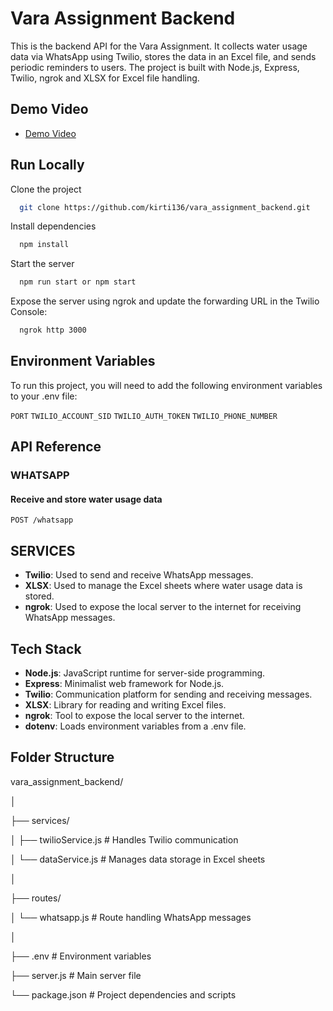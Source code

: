 
# Vara Assignment Backend

This is the backend API for the Vara Assignment. It collects water usage data via WhatsApp using Twilio, stores the data in an Excel file, and sends periodic reminders to users. The project is built with Node.js, Express, Twilio, ngrok and XLSX for Excel file handling.

## Demo Video 

 - [Demo Video](https://drive.google.com/file/d/1H0nnJiNiWfXqdH7soxwjDUf1q2SS9Nyz/view?usp=drive_link)

## Run Locally

Clone the project

```bash
  git clone https://github.com/kirti136/vara_assignment_backend.git
```

Install dependencies

```bash
  npm install
```

Start the server

```bash
  npm run start or npm start
```

Expose the server using ngrok and update the forwarding URL in the Twilio Console:
```bash
  ngrok http 3000
```

## Environment Variables

To run this project, you will need to add the following environment variables to your .env file:

`PORT`
`TWILIO_ACCOUNT_SID`
`TWILIO_AUTH_TOKEN`
`TWILIO_PHONE_NUMBER`


## API Reference

### WHATSAPP
#### Receive and store water usage data
```http
POST /whatsapp
```

## SERVICES

- **Twilio**: Used to send and receive WhatsApp messages.
- **XLSX**: Used to manage the Excel sheets where water usage data is stored.
- **ngrok**: Used to expose the local server to the internet for receiving WhatsApp messages.

## Tech Stack

- **Node.js**: JavaScript runtime for server-side programming.
- **Express**: Minimalist web framework for Node.js.
- **Twilio**: Communication platform for sending and receiving messages.
- **XLSX**: Library for reading and writing Excel files.
- **ngrok**: Tool to expose the local server to the internet.
- **dotenv**: Loads environment variables from a .env file.

## Folder Structure

vara_assignment_backend/

│ 
 
├── services/
 
│   ├── twilioService.js  # Handles Twilio communication
 
│   └── dataService.js    # Manages data storage in Excel sheets
 
│
 
├── routes/
 
│   └── whatsapp.js       # Route handling WhatsApp messages
 
│
 
├── .env                   # Environment variables
 
├── server.js              # Main server file
 
└── package.json           # Project dependencies and scripts
 
